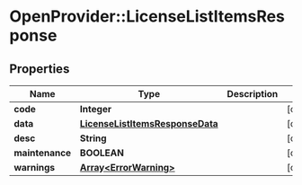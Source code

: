 # OpenProvider::LicenseListItemsResponse

## Properties
Name | Type | Description | Notes
------------ | ------------- | ------------- | -------------
**code** | **Integer** |  | [optional] 
**data** | [**LicenseListItemsResponseData**](LicenseListItemsResponseData.md) |  | [optional] 
**desc** | **String** |  | [optional] 
**maintenance** | **BOOLEAN** |  | [optional] 
**warnings** | [**Array&lt;ErrorWarning&gt;**](ErrorWarning.md) |  | [optional] 

